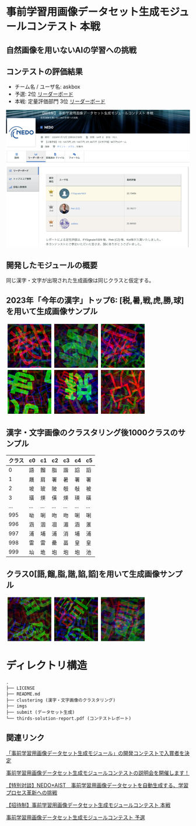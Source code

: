 # 事前学習用画像データセット生成モジュールコンテスト 本戦
## 自然画像を用いないAIの学習への挑戦


## コンテストの評価結果
- チーム名 / ユーザ名: askbox
- 予選: 2位 [リーダーボード](https://signate.jp/competitions/1071/leaderboard)
- 本戦: 定量評価部門 3位 [リーダーボード](https://signate.jp/competitions/1073/leaderboard)

[![リーダーボード](./imgs/leaderboard.png)](https://signate.jp/competitions/1073/leaderboard)

## 開発したモジュールの概要
同じ漢字・文字が出現された生成画像は同じクラスと仮定する。

## 2023年「今年の漢字」トップ6: [税,暑,戦,虎,勝,球]を用いて生成画像サンプル 

![2023年「今年の漢字」トップ6](./imgs/2023_kanji.png "2023年「今年の漢字」トップ6のクラス")

## 漢字・文字画像のクラスタリング後1000クラスのサンプル

クラス|c0|c1|c2|c3|c4|c5
-|-|-|-|-|-|-
0|語|餾|脂|諧|諂|謟
1|屩|肩|署|暑|署|署
2|坡|玻|陂|攲|敧|被
3|璜|煐|僙|煐|瑛|磺
...|...|...|...|...|...|...
995|呦|唎|吻|吻|唎|唎
996|涵|涸|凅|湄|涵|滙
997|浦|埔|浦|消|埔|浦
998|雷|雷|罍|畐|皇|皇
999|圸|垝|垉|垉|垉|池


## クラス0[語,餾,脂,諧,諂,謟]を用いて生成画像サンプル 

![0クラス](./imgs/0_020_066_078.png "0クラス")

# ディレクトリ構造
```
.
├── LICENSE
├── README.md
├── clustering (漢字・文字画像のクラスタリング)
├── imgs
├── submit (データセット生成)
└── thirds-solution-report.pdf (コンテストレポート)
```


## 関連リンク

[「事前学習用画像データセット生成モジュール」の開発コンテストで入賞者を決定](https://www.nedo.go.jp/news/press/AA5_101725.html)

[事前学習用画像データセット生成モジュールコンテストの説明会を開催します！](https://www.nedo.go.jp/events/CD_100182.html)

[【特別対談】NEDO×AIST　事前学習用画像データセットを自動生成する、学習プロセス革新への挑戦](https://signate.jp/articles/features-dataset-20230825)

[【招待制】事前学習用画像データセット生成モジュールコンテスト 本戦](https://signate.jp/competitions/1073)

[事前学習用画像データセット生成モジュールコンテスト 予選](https://signate.jp/competitions/1071)
